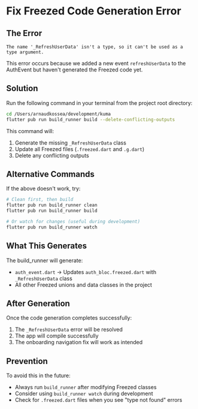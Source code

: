 # Fix Freezed Code Generation Error

## The Error
```
The name '_RefreshUserData' isn't a type, so it can't be used as a type argument.
```

This error occurs because we added a new event `refreshUserData` to the AuthEvent but haven't generated the Freezed code yet.

## Solution

Run the following command in your terminal from the project root directory:

```bash
cd /Users/arnaudkossea/development/kuma
flutter pub run build_runner build --delete-conflicting-outputs
```

This command will:
1. Generate the missing `_RefreshUserData` class
2. Update all Freezed files (`.freezed.dart` and `.g.dart`)
3. Delete any conflicting outputs

## Alternative Commands

If the above doesn't work, try:

```bash
# Clean first, then build
flutter pub run build_runner clean
flutter pub run build_runner build

# Or watch for changes (useful during development)
flutter pub run build_runner watch
```

## What This Generates

The build_runner will generate:
- `auth_event.dart` → Updates `auth_bloc.freezed.dart` with `_RefreshUserData` class
- All other Freezed unions and data classes in the project

## After Generation

Once the code generation completes successfully:
1. The `_RefreshUserData` error will be resolved
2. The app will compile successfully
3. The onboarding navigation fix will work as intended

## Prevention

To avoid this in the future:
- Always run `build_runner` after modifying Freezed classes
- Consider using `build_runner watch` during development
- Check for `.freezed.dart` files when you see "type not found" errors